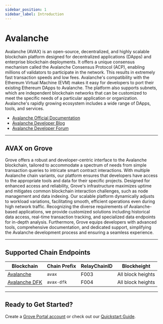 ```yaml
---
sidebar_position: 1
sidebar_label: Introduction
---
```


# Avalanche

Avalanche (AVAX) is an open-source, decentralized, and highly scalable blockchain platform designed for decentralized applications (DApps) and enterprise blockchain deployments. It offers a unique consensus mechanism called the Avalanche Consensus Protocol (ACP), enabling millions of validators to participate in the network. This results in extremely fast transaction speeds and low fees. Avalanche's compatibility with the Ethereum Virtual Machine (EVM) makes it easy for developers to port their existing Ethereum DApps to Avalanche. The platform also supports subnets, which are independent blockchain networks that can be customized to meet the specific needs of a particular application or organization. Avalanche's rapidly growing ecosystem includes a wide range of DApps, tools, and services.

- [Avalanche Official Documentation](https://docs.avax.network/)
- [Avalanche Developer Blog](https://medium.com/avalancheavax)
- [Avalanche Developer Forum](https://forum.avax.network/)

---

## AVAX on Grove

Grove offers a robust and developer-centric interface to the Avalanche blockchain, tailored to accommodate a spectrum of needs from simple transaction queries to intricate smart contract interactions. With multiple Avalanche chain variants, our platform ensures that developers have access to the appropriate tools and data for their specific projects. Designed for enhanced access and reliability, Grove's infrastructure maximizes uptime and mitigates common blockchain interaction challenges, such as node management and data indexing. Our scalable platform dynamically adjusts to workload variations, facilitating smooth, efficient operations even during high network traffic. Recognizing the diverse requirements of Avalanche-based applications, we provide customized solutions including historical data access, real-time transaction tracking, and specialized data endpoints for in-depth analysis. Furthermore, Grove equips developers with advanced tools, comprehensive documentation, and dedicated support, simplifying the Avalanche development process and ensuring a seamless experience.

---

## Supported Chain Endpoints

| Blockchain                                      | Chain Prefix    | RelayChainID | Blockheight         |
| ----------------------------------------------- | --------------- | ------------ | ------------------- |
| [Avalanche](./endpoints/avax)   | `avax`  | F003         | All block heights |
| [Avalanche DFK](./endpoints/avax-dfk)           | `avax-dfk`      | F004         | All block heights |

---

## Ready to Get Started?

Create a [Grove Portal account](https://portal.grove.city) or check out our [Quickstart Guide](/guides/getting-started/quickstart).
